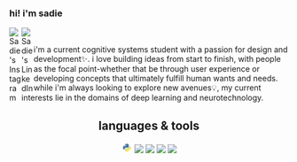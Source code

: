 ### hi! i'm sadie
<a href="https://www.instagram.com/sadiemleee/">
  <img align="left" alt="Sadie's Instagram" width="22px" src="https://raw.githubusercontent.com/hussainweb/hussainweb/main/icons/instagram.png" />
<a href="https://www.linkedin.com/in/sadiemlee/">
  <img align="left" alt="Sadie's LinkedIn" width="22px" src="https://raw.githubusercontent.com/peterthehan/peterthehan/master/assets/linkedin.svg" />
</a>

<br />

i'm a current cognitive systems student with a passion for design and development✨. i love building ideas from start to finish, with people as the focal point-whether that be through user experience or developing concepts that ultimately fulfill human wants and needs. while i'm always looking to explore new avenues💡, my current interests lie in the domains of deep learning and neurotechnology.

<h2 align="center"> languages & tools </h2>
<p align="center">
<img height = "20" src="https://raw.githubusercontent.com/github/explore/80688e429a7d4ef2fca1e82350fe8e3517d3494d/topics/python/python.png">
<img src="https://img.shields.io/badge/-HTML5-E34F26?style=flat-square&logo=html5&logoColor=white"/>
<img src="https://img.shields.io/badge/-CSS3-1572B6?style=flat-square&logo=css3"/>
<img src="https://img.shields.io/badge/-Git-black?style=flat-square&logo=git"/>
<img src="https://img.shields.io/badge/-GitHub-black?style=flat-square&logo=github"/>
</p>
